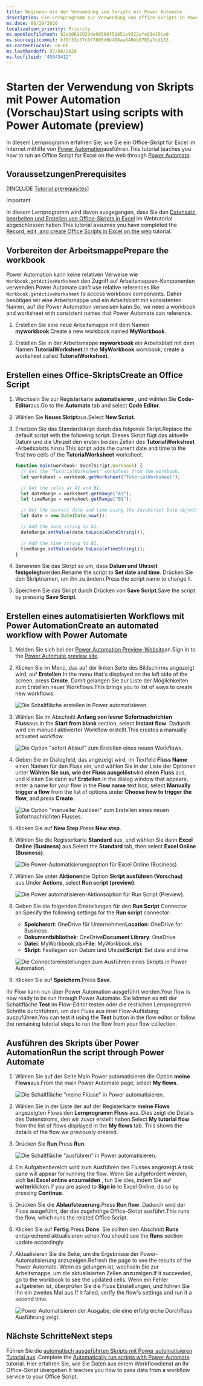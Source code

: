 ```yaml
---
title: Beginnen mit der Verwendung von Skripts mit Power Automate
description: Ein Lernprogramm zur Verwendung von Office-Skripts in Power automatisieren mithilfe eines manuellen Triggers.
ms.date: 06/29/2020
localization_priority: Priority
ms.openlocfilehash: b2a10692929de90506f58851e9322afa63e15ca0
ms.sourcegitcommit: bf9f33c37c6f7805d6b408aa648bb9785a7cd133
ms.contentlocale: de-DE
ms.lasthandoff: 07/06/2020
ms.locfileid: "45043412"
---
```

# <a name="start-using-scripts-with-power-automate-preview"></a><span data-ttu-id="e4012-103">Starten der Verwendung von Skripts mit Power Automation (Vorschau)</span><span class="sxs-lookup"><span data-stu-id="e4012-103">Start using scripts with Power Automate (preview)</span></span>

<span data-ttu-id="e4012-104">In diesem Lernprogramm erfahren Sie, wie Sie ein Office-Skript für Excel im Internet mithilfe von [Power Automation](https://flow.microsoft.com)ausführen.</span><span class="sxs-lookup"><span data-stu-id="e4012-104">This tutorial teaches you how to run an Office Script for Excel on the web through [Power Automate](https://flow.microsoft.com).</span></span>

## <a name="prerequisites"></a><span data-ttu-id="e4012-105">Voraussetzungen</span><span class="sxs-lookup"><span data-stu-id="e4012-105">Prerequisites</span></span>

[!INCLUDE [Tutorial prerequisites](../includes/tutorial-prerequisites.md)]

> [!IMPORTANT]
> <span data-ttu-id="e4012-106">In diesem Lernprogramm wird davon ausgegangen, dass Sie den [Datensatz, bearbeiten und Erstellen von Office-Skripts in Excel](excel-tutorial.md) im Webtutorial abgeschlossen haben.</span><span class="sxs-lookup"><span data-stu-id="e4012-106">This tutorial assumes you have completed the [Record, edit, and create Office Scripts in Excel on the web](excel-tutorial.md) tutorial.</span></span>

## <a name="prepare-the-workbook"></a><span data-ttu-id="e4012-107">Vorbereiten der Arbeitsmappe</span><span class="sxs-lookup"><span data-stu-id="e4012-107">Prepare the workbook</span></span>

<span data-ttu-id="e4012-108">Power Automation kann keine relativen Verweise wie `Workbook.getActiveWorksheet` den Zugriff auf Arbeitsmappen-Komponenten verwenden.</span><span class="sxs-lookup"><span data-stu-id="e4012-108">Power Automate can't use relative references like `Workbook.getActiveWorksheet` to access workbook components.</span></span> <span data-ttu-id="e4012-109">Daher benötigen wir eine Arbeitsmappe und ein Arbeitsblatt mit konsistenten Namen, auf die Power Automation verweisen kann.</span><span class="sxs-lookup"><span data-stu-id="e4012-109">So, we need a workbook and worksheet with consistent names that Power Automate can reference.</span></span>

1. <span data-ttu-id="e4012-110">Erstellen Sie eine neue Arbeitsmappe mit dem Namen **myworkbook**.</span><span class="sxs-lookup"><span data-stu-id="e4012-110">Create a new workbook named **MyWorkbook**.</span></span>

2. <span data-ttu-id="e4012-111">Erstellen Sie in der Arbeitsmappe **myworkbook** ein Arbeitsblatt mit dem Namen **TutorialWorksheet**.</span><span class="sxs-lookup"><span data-stu-id="e4012-111">In the **MyWorkbook** workbook, create a worksheet called **TutorialWorksheet**.</span></span>

## <a name="create-an-office-script"></a><span data-ttu-id="e4012-112">Erstellen eines Office-Skripts</span><span class="sxs-lookup"><span data-stu-id="e4012-112">Create an Office Script</span></span>

1. <span data-ttu-id="e4012-113">Wechseln Sie zur Registerkarte **automatisieren** , und wählen Sie **Code-Editor**aus.</span><span class="sxs-lookup"><span data-stu-id="e4012-113">Go to the **Automate** tab and select **Code Editor**.</span></span>

2. <span data-ttu-id="e4012-114">Wählen Sie **Neues Skript**aus.</span><span class="sxs-lookup"><span data-stu-id="e4012-114">Select **New Script**.</span></span>

3. <span data-ttu-id="e4012-115">Ersetzen Sie das Standardskript durch das folgende Skript.</span><span class="sxs-lookup"><span data-stu-id="e4012-115">Replace the default script with the following script.</span></span> <span data-ttu-id="e4012-116">Dieses Skript fügt das aktuelle Datum und die Uhrzeit den ersten beiden Zellen des **TutorialWorksheet** -Arbeitsblatts hinzu.</span><span class="sxs-lookup"><span data-stu-id="e4012-116">This script adds the current date and time to the first two cells of the **TutorialWorksheet** worksheet.</span></span>

    ```TypeScript
    function main(workbook: ExcelScript.Workbook) {
      // Get the "TutorialWorksheet" worksheet from the workbook.
      let worksheet = workbook.getWorksheet("TutorialWorksheet");

      // Get the cells at A1 and B1.
      let dateRange = worksheet.getRange("A1");
      let timeRange = worksheet.getRange("B1");

      // Get the current date and time using the JavaScript Date object.
      let date = new Date(Date.now());

      // Add the date string to A1.
      dateRange.setValue(date.toLocaleDateString());

      // Add the time string to B1.
      timeRange.setValue(date.toLocaleTimeString());
    }
    ```

4. <span data-ttu-id="e4012-117">Benennen Sie das Skript so um, dass **Datum und Uhrzeit festgelegt**werden.</span><span class="sxs-lookup"><span data-stu-id="e4012-117">Rename the script to **Set date and time**.</span></span> <span data-ttu-id="e4012-118">Drücken Sie den Skriptnamen, um ihn zu ändern.</span><span class="sxs-lookup"><span data-stu-id="e4012-118">Press the script name to change it.</span></span>

5. <span data-ttu-id="e4012-119">Speichern Sie das Skript durch Drücken von **Save Script**.</span><span class="sxs-lookup"><span data-stu-id="e4012-119">Save the script by pressing **Save Script**.</span></span>

## <a name="create-an-automated-workflow-with-power-automate"></a><span data-ttu-id="e4012-120">Erstellen eines automatisierten Workflows mit Power Automation</span><span class="sxs-lookup"><span data-stu-id="e4012-120">Create an automated workflow with Power Automate</span></span>

1. <span data-ttu-id="e4012-121">Melden Sie sich bei der [Power Automation Preview-Website](https://flow.microsoft.com)an.</span><span class="sxs-lookup"><span data-stu-id="e4012-121">Sign in to the [Power Automate preview site](https://flow.microsoft.com).</span></span>

2. <span data-ttu-id="e4012-122">Klicken Sie im Menü, das auf der linken Seite des Bildschirms angezeigt wird, auf **Erstellen**.</span><span class="sxs-lookup"><span data-stu-id="e4012-122">In the menu that's displayed on the left side of the screen, press **Create**.</span></span> <span data-ttu-id="e4012-123">Damit gelangen Sie zur Liste der Möglichkeiten zum Erstellen neuer Workflows.</span><span class="sxs-lookup"><span data-stu-id="e4012-123">This brings you to list of ways to create new workflows.</span></span>

    ![Die Schaltfläche erstellen in Power automatisieren.](../images/power-automate-tutorial-1.png)

3. <span data-ttu-id="e4012-125">Wählen Sie im Abschnitt **Anfang von leerer** **Sofortnachrichten Fluss**aus.</span><span class="sxs-lookup"><span data-stu-id="e4012-125">In the **Start from blank** section, select **Instant flow**.</span></span> <span data-ttu-id="e4012-126">Dadurch wird ein manuell aktivierter Workflow erstellt.</span><span class="sxs-lookup"><span data-stu-id="e4012-126">This creates a manually activated workflow.</span></span>

    ![Die Option "sofort Ablauf" zum Erstellen eines neuen Workflows.](../images/power-automate-tutorial-2.png)

4. <span data-ttu-id="e4012-128">Geben Sie im Dialogfeld, das angezeigt wird, im Textfeld **Fluss Name** einen Namen für den Fluss ein, und wählen Sie in der Liste der Optionen unter **Wählen Sie aus, wie der Fluss ausgelöst**wird **einen Fluss** aus, und klicken Sie dann auf **Erstellen**.</span><span class="sxs-lookup"><span data-stu-id="e4012-128">In the dialog window that appears, enter a name for your flow in the **Flow name** text box, select **Manually trigger a flow** from the list of options under **Choose how to trigger the flow**, and press **Create**.</span></span>

    ![Die Option "manueller Auslöser" zum Erstellen eines neuen Sofortnachrichten Flusses.](../images/power-automate-tutorial-3.png)

5. <span data-ttu-id="e4012-130">Klicken Sie auf **New Step**.</span><span class="sxs-lookup"><span data-stu-id="e4012-130">Press **New step**.</span></span>

6. <span data-ttu-id="e4012-131">Wählen Sie die Registerkarte **Standard** aus, und wählen Sie dann **Excel Online (Business)** aus.</span><span class="sxs-lookup"><span data-stu-id="e4012-131">Select the **Standard** tab, then select **Excel Online (Business)**.</span></span>

    ![Die Power-Automatisierungsoption für Excel Online (Business).](../images/power-automate-tutorial-4.png)

7. <span data-ttu-id="e4012-133">Wählen Sie unter **Aktionen**die Option **Skript ausführen (Vorschau)** aus.</span><span class="sxs-lookup"><span data-stu-id="e4012-133">Under **Actions**, select **Run script (preview)**.</span></span>

    ![Die Power automatisieren-Aktionsoption für Run Script (Preview).](../images/power-automate-tutorial-5.png)

8. <span data-ttu-id="e4012-135">Geben Sie die folgenden Einstellungen für den **Run Script** Connector an:</span><span class="sxs-lookup"><span data-stu-id="e4012-135">Specify the following settings for the **Run script** connector:</span></span>

    - <span data-ttu-id="e4012-136">**Speicherort**: OneDrive für Unternehmen</span><span class="sxs-lookup"><span data-stu-id="e4012-136">**Location**: OneDrive for Business</span></span>
    - <span data-ttu-id="e4012-137">**Dokumentbibliothek**: OneDrive</span><span class="sxs-lookup"><span data-stu-id="e4012-137">**Document Library**: OneDrive</span></span>
    - <span data-ttu-id="e4012-138">**Datei**: MyWorkbook.xlsx</span><span class="sxs-lookup"><span data-stu-id="e4012-138">**File**: MyWorkbook.xlsx</span></span>
    - <span data-ttu-id="e4012-139">**Skript**: Festlegen von Datum und Uhrzeit</span><span class="sxs-lookup"><span data-stu-id="e4012-139">**Script**: Set date and time</span></span>

    ![Die Connectoreinstellungen zum Ausführen eines Skripts in Power Automation.](../images/power-automate-tutorial-6.png)

9. <span data-ttu-id="e4012-141">Klicken Sie auf **Speichern**.</span><span class="sxs-lookup"><span data-stu-id="e4012-141">Press **Save**.</span></span>

<span data-ttu-id="e4012-142">Ihr Flow kann nun über Power Automation ausgeführt werden.</span><span class="sxs-lookup"><span data-stu-id="e4012-142">Your flow is now ready to be run through Power Automate.</span></span> <span data-ttu-id="e4012-143">Sie können es mit der Schaltfläche **Test** im Flow-Editor testen oder die restlichen Lernprogramm Schritte durchführen, um den Fluss aus ihrer Flow-Auflistung auszuführen.</span><span class="sxs-lookup"><span data-stu-id="e4012-143">You can test it using the **Test** button in the flow editor or follow the remaining tutorial steps to run the flow from your flow collection.</span></span>

## <a name="run-the-script-through-power-automate"></a><span data-ttu-id="e4012-144">Ausführen des Skripts über Power Automation</span><span class="sxs-lookup"><span data-stu-id="e4012-144">Run the script through Power Automate</span></span>

1. <span data-ttu-id="e4012-145">Wählen Sie auf der Seite Main Power automatisieren die Option **meine Flows**aus.</span><span class="sxs-lookup"><span data-stu-id="e4012-145">From the main Power Automate page, select **My flows**.</span></span>

    ![Die Schaltfläche "meine Flüsse" in Power automatisieren.](../images/power-automate-tutorial-7.png)

2. <span data-ttu-id="e4012-147">Wählen Sie in der Liste der auf der Registerkarte **meine Flows** angezeigten Flows den **Lernprogramm Fluss** aus. Dies zeigt die Details des Datenstroms, den wir zuvor erstellt haben.</span><span class="sxs-lookup"><span data-stu-id="e4012-147">Select **My tutorial flow** from the list of flows displayed in the **My flows** tab. This shows the details of the flow we previously created.</span></span>

3. <span data-ttu-id="e4012-148">Drücken Sie **Run**.</span><span class="sxs-lookup"><span data-stu-id="e4012-148">Press **Run**.</span></span>

    ![Die Schaltfläche "ausführen" in Power automatisieren.](../images/power-automate-tutorial-8.png)

4. <span data-ttu-id="e4012-150">Ein Aufgabenbereich wird zum Ausführen des Flusses angezeigt.</span><span class="sxs-lookup"><span data-stu-id="e4012-150">A task pane will appear for running the flow.</span></span> <span data-ttu-id="e4012-151">Wenn Sie aufgefordert werden, sich **bei Excel online anzumelden** , tun Sie dies, indem Sie auf **weiter**klicken.</span><span class="sxs-lookup"><span data-stu-id="e4012-151">If you are asked to **Sign in** to Excel Online, do so by pressing **Continue**.</span></span>

5. <span data-ttu-id="e4012-152">Drücken Sie die **Ablaufsteuerung**.</span><span class="sxs-lookup"><span data-stu-id="e4012-152">Press **Run flow**.</span></span> <span data-ttu-id="e4012-153">Dadurch wird der Fluss ausgeführt, der das zugehörige Office-Skript ausführt.</span><span class="sxs-lookup"><span data-stu-id="e4012-153">This runs the flow, which runs the related Office Script.</span></span>

6. <span data-ttu-id="e4012-154">Klicken Sie auf **Fertig**.</span><span class="sxs-lookup"><span data-stu-id="e4012-154">Press **Done**.</span></span> <span data-ttu-id="e4012-155">Sie sollten den Abschnitt **Runs** entsprechend aktualisieren sehen.</span><span class="sxs-lookup"><span data-stu-id="e4012-155">You should see the **Runs** section update accordingly.</span></span>

7. <span data-ttu-id="e4012-156">Aktualisieren Sie die Seite, um die Ergebnisse der Power-Automatisierung anzuzeigen.</span><span class="sxs-lookup"><span data-stu-id="e4012-156">Refresh the page to see the results of the Power Automate.</span></span> <span data-ttu-id="e4012-157">Wenn es gelungen ist, wechseln Sie zur Arbeitsmappe, um die aktualisierten Zellen anzuzeigen.</span><span class="sxs-lookup"><span data-stu-id="e4012-157">If it succeeded, go to the workbook to see the updated cells.</span></span> <span data-ttu-id="e4012-158">Wenn ein Fehler aufgetreten ist, überprüfen Sie die Fluss Einstellungen, und führen Sie ihn ein zweites Mal aus.</span><span class="sxs-lookup"><span data-stu-id="e4012-158">If it failed, verify the flow's settings and run it a second time.</span></span>

    ![Power Automatisieren der Ausgabe, die eine erfolgreiche Durchfluss Ausführung zeigt.](../images/power-automate-tutorial-9.png)

## <a name="next-steps"></a><span data-ttu-id="e4012-160">Nächste Schritte</span><span class="sxs-lookup"><span data-stu-id="e4012-160">Next steps</span></span>

<span data-ttu-id="e4012-161">Führen Sie die [automatisch ausgeführten Skripts mit Power automatisieren Tutorial aus](excel-power-automate-trigger.md) .</span><span class="sxs-lookup"><span data-stu-id="e4012-161">Complete the [Automatically run scripts with Power Automate](excel-power-automate-trigger.md) tutorial.</span></span> <span data-ttu-id="e4012-162">Hier erfahren Sie, wie Sie Daten aus einem Workflowdienst an Ihr Office-Skript übergeben.</span><span class="sxs-lookup"><span data-stu-id="e4012-162">It teaches you how to pass data from a workflow service to your Office Script.</span></span>

